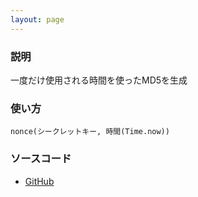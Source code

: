 ```yaml
---
layout: page
---
```


### 説明

一度だけ使用される時間を使ったMD5を生成

### 使い方

    nonce(シークレットキー, 時間(Time.now))

### ソースコード

-   [GitHub](https://github.com/rails/rails/blob/984c3ef2775781d47efa9f541ce570daa2434a80/actionpack/lib/action_controller/metal/http_authentication.rb#L310)
